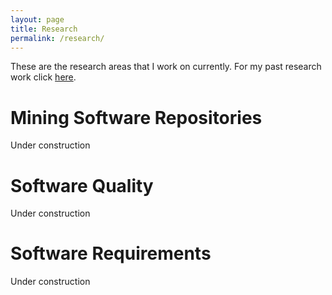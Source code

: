 ```yaml
---
layout: page
title: Research
permalink: /research/
---
```


These are the research areas that I work on currently.
For my past research work click <a href="/pastresearch/">here</a>.

<h1>Mining Software Repositories</h1>
Under construction

<h1>Software Quality</h1>
Under construction

<h1>Software Requirements</h1>
Under construction


